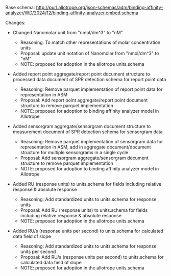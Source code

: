 Base schema: http://purl.allotrope.org/json-schemas/adm/binding-affinity-analyzer/WD/2024/12/binding-affinity-analyzer.embed.schema


Changes:

* Changed Nanomolar unit from "nmol/dm^3" to "nM"
  * Reasoning: To match other representations of molar concentration units
  * Proposal: update unit notation of Nanomolar from "nmol/dm^3" to "nM"
  * NOTE: proposed for adoption in the allotrope units.schema
  
* Added report point aggregate/report point document structure to processed data document of SPR detection schema for report point data
  * Reasoning: Remove parquet implementation of report point data for representation in ASM
  * Proposal: Add report point aggregate/report point document structure to remove parquet implementation
  * NOTE: proposed for adoption to binding affinity analyzer model in Allotrope

* Added sensorgram aggregate/sensorgram document structure to measurement document of SPR detection schema for sensorgram data
  * Reasoning: Remove parquet implementation of sensorgram data for representation in ASM, add in aggregate document/document structure for multiple sensorgrams in a single cycle
  * Proposal: Add sensorgram aggregate/sensorgram document structure to remove parquet implementation
  * NOTE: proposed for adoption to binding affinity analyzer model in Allotrope

* Added RU (response units) to units.schema for fields including relative response & absolute response
  * Reasoning: Add standardized units to units.schema for response units 
  * Proposal: Add RU (response units) to units.schema for fields including relative response & absolute response
  * NOTE: proposed for adoption in the allotrope units.schema

* Added RU/s (response units per second) to units.schema for calculated data field of slope
  * Reasoning: Add standardized units to units.schema for response units per second
  * Proposal: Add RU/s (response units per second) to units.schema for calculated data field of slope
  * NOTE: proposed for adoption in the allotrope units.schema